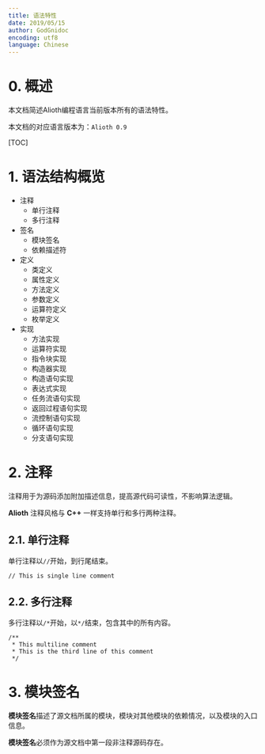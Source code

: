 ```yaml
---
title: 语法特性
date: 2019/05/15
author: GodGnidoc
encoding: utf8
language: Chinese
---
```


# 0. 概述

本文档简述Alioth编程语言当前版本所有的语法特性。

本文档的对应语言版本为：`Alioth 0.9`

[TOC]

# 1. 语法结构概览



- 注释
  - 单行注释
  - 多行注释
- 签名
  - 模块签名
  - 依赖描述符
- 定义
  - 类定义
  - 属性定义
  - 方法定义
  - 参数定义
  - 运算符定义
  - 枚举定义
- 实现
  - 方法实现
  - 运算符实现
  - 指令块实现
  - 构造器实现
  - 构造语句实现
  - 表达式实现
  - 任务流语句实现
  - 返回过程语句实现
  - 流控制语句实现
  - 循环语句实现
  - 分支语句实现

# 2. 注释

注释用于为源码添加附加描述信息，提高源代码可读性，不影响算法逻辑。

**Alioth** 注释风格与 **C++** 一样支持单行和多行两种注释。

## 2.1. 单行注释

单行注释以`//`开始，到行尾结束。

~~~
// This is single line comment
~~~

## 2.2. 多行注释

多行注释以`/*`开始，以`*/`结束，包含其中的所有内容。

~~~
/**
 * This multiline comment
 * This is the third line of this comment
 */
~~~

# 3. 模块签名

**模块签名**描述了源文档所属的模块，模块对其他模块的依赖情况，以及模块的入口信息。

**模块签名**必须作为源文档中第一段非注释源码存在。



